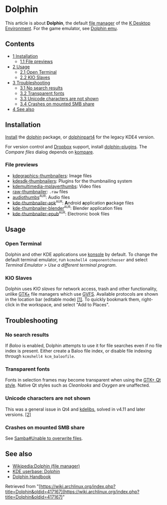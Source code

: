 # Dolphin

This article is about **Dolphin**, the default [file manager](/index.php/Category:File_managers "Category:File managers") of the [K Desktop Environment](/index.php/K_Desktop_Environment "K Desktop Environment"). For the game emulator, see [Dolphin emu](/index.php/Dolphin_emu "Dolphin emu").

## Contents

*   [1 Installation](#Installation)
    *   [1.1 File previews](#File_previews)
*   [2 Usage](#Usage)
    *   [2.1 Open Terminal](#Open_Terminal)
    *   [2.2 KIO Slaves](#KIO_Slaves)
*   [3 Troubleshooting](#Troubleshooting)
    *   [3.1 No search results](#No_search_results)
    *   [3.2 Transparent fonts](#Transparent_fonts)
    *   [3.3 Unicode characters are not shown](#Unicode_characters_are_not_shown)
    *   [3.4 Crashes on mounted SMB share](#Crashes_on_mounted_SMB_share)
*   [4 See also](#See_also)

## Installation

[Install](/index.php/Install "Install") the [dolphin](https://www.archlinux.org/packages/?name=dolphin) package, or [dolphinpart4](https://www.archlinux.org/packages/?name=dolphinpart4) for the legacy KDE4 version.

For version control and [Dropbox](/index.php/Dropbox "Dropbox") support, install [dolphin-plugins](https://www.archlinux.org/packages/?name=dolphin-plugins). The _Compare files_ dialog depends on [kompare](https://www.archlinux.org/packages/?name=kompare).

### File previews

*   [kdegraphics-thumbnailers](https://www.archlinux.org/packages/?name=kdegraphics-thumbnailers): Image files
*   [kdesdk-thumbnailers](https://www.archlinux.org/packages/?name=kdesdk-thumbnailers): Plugins for the thumbnailing system
*   [kdemultimedia-mplayerthumbs](https://www.archlinux.org/packages/?name=kdemultimedia-mplayerthumbs): Video files
*   [raw-thumbnailer](https://www.archlinux.org/packages/?name=raw-thumbnailer): `.raw` files
*   [audiothumbs](https://aur.archlinux.org/packages/audiothumbs/)<sup><small>AUR</small></sup>: Audio files
*   [kde-thumbnailer-apk](https://aur.archlinux.org/packages/kde-thumbnailer-apk/)<sup><small>AUR</small></sup>: **A**ndroid **a**pplication **p**ackage files
*   [kde-thumbnailer-blender](https://aur.archlinux.org/packages/kde-thumbnailer-blender/)<sup><small>AUR</small></sup>: Blender application files
*   [kde-thumbnailer-epub](https://aur.archlinux.org/packages/kde-thumbnailer-epub/)<sup><small>AUR</small></sup>: Electronic book files

## Usage

### Open Terminal

Dolphin and other KDE applications use [konsole](https://www.archlinux.org/packages/?name=konsole) by default. To change the default terminal emulator, run `kcmshell4 componentchooser` and select _Terminal Emulator > Use a different terminal program_.

### KIO Slaves

Dolphin uses _KIO slaves_ for network access, trash and other functionality, unlike [GTK+](/index.php/GTK%2B "GTK+") file managers which use [GVFS](/index.php/GVFS "GVFS"). Available protocols are shown in the location bar (editable mode) [[1]](https://docs.kde.org/stable/en/applications/dolphin/location-bar.html#location-bar-editable). To quickly bookmark them, right-click in the workspace, and select "Add to Places".

## Troubleshooting

### No search results

If _Baloo_ is enabled, Dolphin attempts to use it for file searches even if no file index is present. Either create a Baloo file index, or disable file indexing through `kcmshell4 kcm_baloofile`.

### Transparent fonts

Fonts in selection frames may become transparent when using the [GTK+ Qt style](/index.php/Uniform_look_for_Qt_and_GTK_applications#QGtkStyle "Uniform look for Qt and GTK applications"). Native Qt styles such as _Cleanlooks_ and _Oxygen_ are unaffected.

### Unicode characters are not shown

This was a general issue in Qt4 and [kdelibs](https://www.archlinux.org/packages/?name=kdelibs), solved in v4.11 and later versions. [[2]](https://bugs.kde.org/show_bug.cgi?id=165044#c145)

### Crashes on mounted SMB share

See [Samba#Unable to overwrite files](/index.php/Samba#Unable_to_overwrite_files.2C_permissions_errors "Samba").

## See also

*   [Wikipedia:Dolphin (file manager)](https://en.wikipedia.org/wiki/Dolphin_(file_manager) "wikipedia:Dolphin (file manager)")
*   [KDE userbase: Dolphin](https://userbase.kde.org/Dolphin)
*   [Dolphin Handbook](https://docs.kde.org/stable/en/applications/dolphin/index.html)

Retrieved from "[https://wiki.archlinux.org/index.php?title=Dolphin&oldid=417167](https://wiki.archlinux.org/index.php?title=Dolphin&oldid=417167)"
